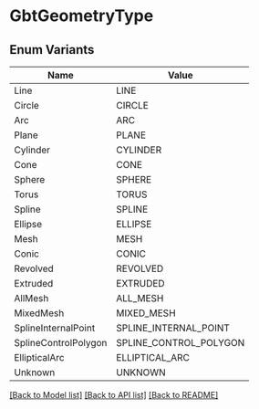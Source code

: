 # GbtGeometryType

## Enum Variants

| Name | Value |
|---- | -----|
| Line | LINE |
| Circle | CIRCLE |
| Arc | ARC |
| Plane | PLANE |
| Cylinder | CYLINDER |
| Cone | CONE |
| Sphere | SPHERE |
| Torus | TORUS |
| Spline | SPLINE |
| Ellipse | ELLIPSE |
| Mesh | MESH |
| Conic | CONIC |
| Revolved | REVOLVED |
| Extruded | EXTRUDED |
| AllMesh | ALL_MESH |
| MixedMesh | MIXED_MESH |
| SplineInternalPoint | SPLINE_INTERNAL_POINT |
| SplineControlPolygon | SPLINE_CONTROL_POLYGON |
| EllipticalArc | ELLIPTICAL_ARC |
| Unknown | UNKNOWN |


[[Back to Model list]](../README.md#documentation-for-models) [[Back to API list]](../README.md#documentation-for-api-endpoints) [[Back to README]](../README.md)


